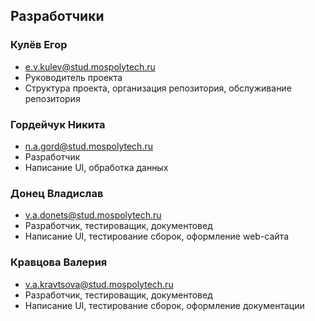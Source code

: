 ## Разработчики
### Кулёв Егор
* e.v.kulev@stud.mospolytech.ru
* Руководитель проекта
* Структура проекта, организация репозитория, обслуживание репозитория

### Гордейчук Никита
* n.a.gord@stud.mospolytech.ru
* Разработчик
* Написание UI, обработка данных

### Донец Владислав
* v.a.donets@stud.mospolytech.ru
* Разработчик, тестироващик, документовед
* Написание UI, тестирование сборок, оформление web-сайта

### Кравцова Валерия
* v.a.kravtsova@stud.mospolytech.ru
* Разработчик, тестироващик, документовед
* Написание UI, тестирование сборок, оформление документации